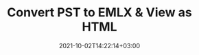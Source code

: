 ---
############################# Static ############################
layout: "autogen"
date: 2021-10-02T14:22:14+03:00
draft: false
path: "total/net/conversion/pst-to-emlx/"

############################# Head ############################
head_title: "Convert PST to EMLX in C# VB.NET & View as HTML"
head_description: "Code example to convert PST to EMLX and 100+ other file formats in .NET (C#, VB.NET, ASP.NET & .NET Core) applications. Display the Converted EMLX document as HTML viewer."

############################# Header ############################
title: "Convert PST to EMLX & View as HTML"
description: "Programmatically convert PST to EMLX in .NET applications using flexible options to customize the resultant document. Convert the complete document or specific pages based on page numbers or selective page ranges using the .NET document conversion library."

############################# SubMenu ############################
submenu:
    enable: false

############################# Content ############################
content:
    enable: true
    block:
    - title_left: "PST to EMLX Conversion in C# .NET"
      content_left: |
          PST to EMLX file conversion using C#. Add watermark and view the converted document as HTML without using any external software.

          -   Create **Converter** object to convert PST document
          -   Set the convert options for EMLX format
          -   Call **Convert** method of **Converter** class instance for conversion to EMLX
          -   Set options for HTML viewer
          -   Create **Viewer** object to view converted EMLX as HTML
          
      title_right: "Convert Whole Document or Specific Pages"
      content_right: |
          You require `GroupDocs.Conversion` & `GroupDocs.Viewer` namespaces to convert between a wide range of popular document types such as PDF, Microsoft Word, Excel, PowerPoint, Project, Outlook, HTML, diagrams and image file formats. Explore other [.NET APIs for Office documents](https://products.conholdate.com/total/net/) as offered by Conholdate.Total.
          
          Get the respective assembly files from the [downloads](https://downloads.conholdate.com/total/net) or fetch the whole package from [Nuget](https://www.nuget.org/packages/Conholdate.Total/) to add 'Conholdate.Total` directly in your workspace.
          
      code: |
          ```cs {linenos=false}
          // Convert PST to EMLX using GroupDocs.Conversion API
          // Create Converter object to convert PST document
          using (Converter converter = new Converter("input.pst"))
          {
              // set the convert options for EMLX format
              var convertOptions = converter.GetPossibleConversions()["emlx"].ConvertOptions;

              // convert to EMLX format
              converter.Convert("output.emlx", convertOptions);
          }

          // Set options for HTML viewer
          HtmlViewOptions viewOptions = HtmlViewOptions.ForEmbeddedResources("output{0}.html");

          // Create Viewer object to view converted EMLX as HTML
          using (Viewer viewer = new Viewer("output.emlx"))
          {
              viewer.View(viewOptions);
          }
          ```
    - title_left: "Add Watermark to Converted EMLX in C#"
      content_left: |
          Accurately convert documents (PST to EMLX) exactly as the original file and apply text or image watermarks to the converted document pages using C# .NET.

          -   Create **Converter** object to convert PST document
          -   Create new instance of **WatermarkOptions** class
          -   Specify watermark properties (color, width, text, image etc)
          -   Instantiate the proper **ConvertOptions** class
          -   Set **Watermark** property of the **ConvertOptions** instance
          -   Call **Convert** method of **Converter** class instance for conversion to EMLX
        
      title_right: "Source Document Information Extraction"
      content_right: |
          The documents information extraction feature not only allows getting the basic information about the source document file but it also supports extracting some valuable file-format specific information such as project start and end dates of a Microsoft Project file, any printing restrictions on a PDF document, list of folders enclosed in an Outlook data file etc. 

          Convert popular document file formats on different operating systems such as Windows, Linux or macOS while using platforms such as Windows Azure, Mono and Xamarin.
          
      code: |
          ```cs {linenos=false}
          // Create Converter object to convert PST document
          using (Converter converter = new Converter("input.pst"))
          {
              // Create new instance of WatermarkOptions class
              WatermarkOptions watermark = new WatermarkOptions
              {
                  Text = "Sample watermark",
                  Color = Color.Red,
                  Width = 100,
                  Height = 100,
                  Background = true
              };

              // Instantiate the proper ConvertOptions class
              PdfConvertOptions options = new PdfConvertOptions
              {
                  Watermark = watermark
              };

              // convert to EMLX format
              converter.Convert("output.emlx", options);
          }
          ```
############################# About Formats ############################
about_formats:
    enable: false
############################# More Formats ############################
more_formats:
    enable: true
    auto: false
    other_out_formats: PDF DOCX DOT DOTX DOTM TXT RTF HTML MHTML XLS XLSX XLSM XLT XLTX XLTM CSV DIF PPT PPTX PPS PPSX POT POTX POTM ODT OTT OTP ODP ODS EMZ WMZ SVGZ TEX DCM WMF BMP PNG GIF JPEG TIFF
############################# Back to top ###############################
back_to_top:
  enable: true
---